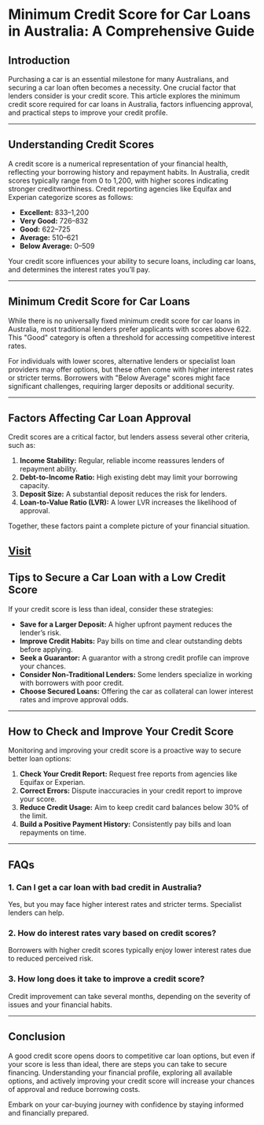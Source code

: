 # Minimum Credit Score for Car Loans in Australia: A Comprehensive Guide

## **Introduction**
Purchasing a car is an essential milestone for many Australians, and securing a car loan often becomes a necessity. One crucial factor that lenders consider is your credit score. This article explores the minimum credit score required for car loans in Australia, factors influencing approval, and practical steps to improve your credit profile.

---

## **Understanding Credit Scores**

A credit score is a numerical representation of your financial health, reflecting your borrowing history and repayment habits. In Australia, credit scores typically range from 0 to 1,200, with higher scores indicating stronger creditworthiness. Credit reporting agencies like Equifax and Experian categorize scores as follows:

- **Excellent:** 833–1,200  
- **Very Good:** 726–832  
- **Good:** 622–725  
- **Average:** 510–621  
- **Below Average:** 0–509  

Your credit score influences your ability to secure loans, including car loans, and determines the interest rates you’ll pay.

---

## **Minimum Credit Score for Car Loans**

While there is no universally fixed minimum credit score for car loans in Australia, most traditional lenders prefer applicants with scores above 622. This "Good" category is often a threshold for accessing competitive interest rates.

For individuals with lower scores, alternative lenders or specialist loan providers may offer options, but these often come with higher interest rates or stricter terms. Borrowers with "Below Average" scores might face significant challenges, requiring larger deposits or additional security.

---

## **Factors Affecting Car Loan Approval**

Credit scores are a critical factor, but lenders assess several other criteria, such as:

1. **Income Stability:** Regular, reliable income reassures lenders of repayment ability.  
2. **Debt-to-Income Ratio:** High existing debt may limit your borrowing capacity.  
3. **Deposit Size:** A substantial deposit reduces the risk for lenders.  
4. **Loan-to-Value Ratio (LVR):** A lower LVR increases the likelihood of approval.  

Together, these factors paint a complete picture of your financial situation.

[**Visit** ](https://therisophy.com/)
---

## **Tips to Secure a Car Loan with a Low Credit Score**

If your credit score is less than ideal, consider these strategies:

- **Save for a Larger Deposit:** A higher upfront payment reduces the lender’s risk.  
- **Improve Credit Habits:** Pay bills on time and clear outstanding debts before applying.  
- **Seek a Guarantor:** A guarantor with a strong credit profile can improve your chances.  
- **Consider Non-Traditional Lenders:** Some lenders specialize in working with borrowers with poor credit.  
- **Choose Secured Loans:** Offering the car as collateral can lower interest rates and improve approval odds.

---

## **How to Check and Improve Your Credit Score**

Monitoring and improving your credit score is a proactive way to secure better loan options:

1. **Check Your Credit Report:** Request free reports from agencies like Equifax or Experian.  
2. **Correct Errors:** Dispute inaccuracies in your credit report to improve your score.  
3. **Reduce Credit Usage:** Aim to keep credit card balances below 30% of the limit.  
4. **Build a Positive Payment History:** Consistently pay bills and loan repayments on time.

---

## **FAQs**

### **1. Can I get a car loan with bad credit in Australia?**  
Yes, but you may face higher interest rates and stricter terms. Specialist lenders can help.

### **2. How do interest rates vary based on credit scores?**  
Borrowers with higher credit scores typically enjoy lower interest rates due to reduced perceived risk.

### **3. How long does it take to improve a credit score?**  
Credit improvement can take several months, depending on the severity of issues and your financial habits.

---

## **Conclusion**

A good credit score opens doors to competitive car loan options, but even if your score is less than ideal, there are steps you can take to secure financing. Understanding your financial profile, exploring all available options, and actively improving your credit score will increase your chances of approval and reduce borrowing costs.

Embark on your car-buying journey with confidence by staying informed and financially prepared.
